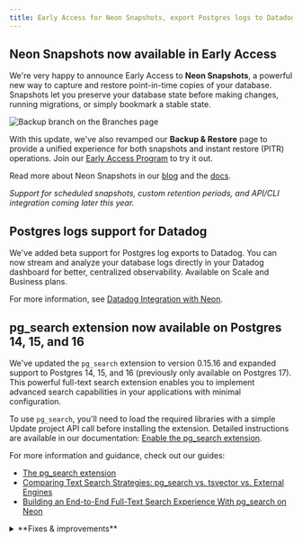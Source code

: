 ```yaml
---
title: Early Access for Neon Snapshots, export Postgres logs to Datadog, and more
---
```


## Neon Snapshots now available in Early Access

We're very happy to announce Early Access to **Neon Snapshots**, a powerful new way to capture and restore point-in-time copies of your database. Snapshots let you preserve your database state before making changes, running migrations, or simply bookmark a stable state.

![Backup branch on the Branches page](/docs/guides/backup_restore_create_snapshot.png)

With this update, we've also revamped our **Backup & Restore** page to provide a unified experience for both snapshots and instant restore (PITR) operations. Join our [Early Access Program](https://console.neon.tech/app/settings/early-access) to try it out.

Read more about Neon Snapshots in our [blog](https://neon.tech/blog/announcing-neon-snapshots-a-smoother-path-to-recovery) and the [docs](/docs/guides/backup-restore).

_Support for scheduled snapshots, custom retention periods, and API/CLI integration coming later this year._

## Postgres logs support for Datadog

We've added beta support for Postgres log exports to Datadog. You can now stream and analyze your database logs directly in your Datadog dashboard for better, centralized observability. Available on Scale and Business plans.

For more information, see [Datadog Integration with Neon](/docs/guides/datadog).

## pg_search extension now available on Postgres 14, 15, and 16

We've updated the `pg_search` extension to version 0.15.16 and expanded support to Postgres 14, 15, and 16 (previously only available on Postgres 17). This powerful full-text search extension enables you to implement advanced search capabilities in your applications with minimal configuration.

To use `pg_search`, you'll need to load the required libraries with a simple Update project API call before installing the extension. Detailed instructions are available in our documentation: [Enable the pg_search extension](/docs/extensions/pg_search#enable-the-pgsearch-extension).

For more information and guidance, check out our guides:

- [The pg_search extension](/docs/extensions/pg_search)
- [Comparing Text Search Strategies: pg_search vs. tsvector vs. External Engines](/guides/pg-search-vs-tsvector)
- [Building an End-to-End Full-Text Search Experience With pg_search on Neon](/guides/pg-search)

<details>

<summary>**Fixes & improvements**</summary>

- **Neon Console**

  - You can now find the **Monitoring** page under the **Branches** list in the sidebar. This is a bit of polish to our navigation: you now access Monitoring within your selected branch. If you want to monitor a different branch, use the main breadcrumb selector to change branches.
  - Fixed an issue where you sometimes could not access a branch if the branch creator's account was deleted. You can now view and access these branches normally.
  - Added a warning message when editing compute settings to help you plan for potential connection interruptions and temporary performance impacts when changing compute size.

- **Neon MCP Server**

  - Released version 0.3.7 with improved Neon Auth setup instructions and compatibility with the latest Serverless Driver (1.0.0).

- **Read replica compute limit on the Free plan**

  - To ensure consistent performance, we've introduced a limit of 3 read replica computes per project on the Free plan. This change helps maintain stability while still supporting common read scaling and analytics use cases.

- **PgBouncer version update**

  - The PgBouncer version used by Neon to offer pooled connection support was updated to [version 1.24.1](https://www.pgbouncer.org/changelog.html#pgbouncer-124x)

- **Drizzle Studio update**

  For details about the latest Drizzle Studio updates, see the [Neon Drizzle Studio Integration Changelog](https://github.com/neondatabase/neon-drizzle-studio-changelog/blob/main/CHANGELOG.md)

</details>
